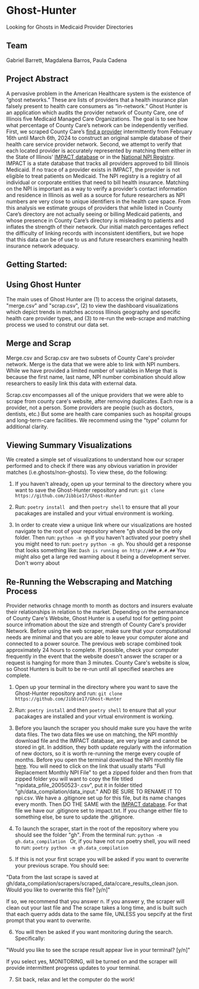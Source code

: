# Ghost-Hunter
Looking for Ghosts in Medicaid Provider Directories

## Team 

Gabriel Barrett, Magdalena Barros, Paula Cadena

## Project Abstract

A pervasive problem in the American Healthcare system is the existence of “ghost networks.” These are lists of providers that a health insurance plan falsely present to health care consumers as “in-network.” Ghost Hunter is an application which audits the provider network of County Care, one of Illinois five Medicaid Managed Care Organizations. The goal is to see how what percentage of County Care’s network can be independently verified. First, we scraped County Care’s [find a provider](https://countycare.valence.care/member/#findAProvider) intermittently from February 16th until March 6th, 2024 to construct an original sample database of their health care service provider network.  Second, we attempt to verify that each located provider is accurately represented by matching them either in the State of Illinois’ [IMPACT database](https://ext2.hfs.illinois.gov/hfsindprovdirectory) or in the [National NPI Registry](https://www.cms.gov/medicare/regulations-guidance/administrative-simplification/data-dissemination). IMPACT is a state database that tracks all providers approved to bill Illinois Medicaid. If no trace of a provider exists in IMPACT, the provider is not eligible to treat patients on Medicaid. The NPI registry is a registry of all individual or corporate entities that need to bill health insurance. Matching on the NPI is important as a way to verify a provider’s contact information and residence in Illinois as well as a source for future researchers as NPI numbers are very close to unique identifiers in the health care space. From this analysis we estimate groups of providers that while listed in County Care’s directory are not actually seeing or billing Medicaid patients, and whose presence in County Care’s directory is misleading to patients and inflates the strength of their network. Our initial match percentages reflect the difficulty of linking records with inconsistent identifiers, but we hope that this data can be of use to us and future researchers examining health insurance network adequacy.


## Getting Started:


## Using Ghost Hunter

The main uses of Ghost Hunter are (1) to access the original datasets, "merge.csv" and "scrap.csv", (2)
to view the dashboard visualizations which depict trends in matches accross Illinois geography
and specific health care provider types, and (3) to re-run the web-scrape and matching process
we used to construt our data set.

## Merge and Scrap

Merge.csv and Scrap.csv are two subsets of County Care's proivder network. Merge is the data that we were able to
link with NPI numbers. While we have provided a limited number of variables in Merge that is because the first name, 
last name, NPI number combination should allow researchers to easily link this data with external data. 

Scrap.csv encompasses all of the unique providers that we were able to scrape from county care's website, after removing duplicates. Each row is a provider, not a person. Some providers are people (such as doctors, dentists, etc.) But some
are health care companies such as hospital groups and long-term-care facilities. We recommend using the "type" column for
additional clarity.


## Viewing Summary Visualizations

We created a simple set of visualizations to understand how our scraper performed
and to check if there was any obvious variation in provider matches (i.e.ghosts/non-ghosts).
To view these, do the following:

1) If you haven't already, open up your terminal to the directory where you want to save the Ghost-Hunter
repository and run:
    ```git clone https://github.com/Jibbie17/Ghost-Hunter```

2) Run:
    ```poetry install ```
and then
    ```poetry shell```
to ensure that all your pacakages are installed and your virtual environment is working.

3) In order to create view a unique link where our visualizations are hosted navigate to the root of your
repository where "gh should be the only folder. Then run:
```python -m gh```
If you haven't activated your poetry shell you might need to run:
```poetry python -m gh```.
You should get a response that looks something like:
```Dash is running on http://###.#.#.##```
You might also get a large red warning about it being a development server. Don't worry about

## Re-Running the Webscraping and Matching Process

Provider networks chnage month to month as doctors and insurers evaluate
their relationships in relation to the market. Depending on the permanance of
County Care's Website, Ghost Hunter is a useful tool for getting point source infromation
about the size and strength of County Care's provider Network. Before using the web scraper,
make sure that your computational needs are minimal and that you are able to leave your computer alone
and connected to a power source. The previous web scrape combined took approximately 24 hours to complete.
If possible, check your computer frequently in the event that the website doesn't answer the scraper or 
a request is hanging for more than 3 minutes. County Care's website is slow, so Ghost Hunters is built to
be re-run until all specified searches are complete.

1) Open up your terminal in the directory where you want to save the Ghost-Hunter
repository and run: ```git clone https://github.com/Jibbie17/Ghost-Hunter```

2) Run: ``` poetry install ``` and then ``` poetry shell ```
to ensure that all your pacakages are installed and your virtual environment is working.

3) Before you launch the scraper you should make sure you have the write data files. The two data files we use on matching,
the NPI monthly download file and the IMPACT database, are very large and cannot be stored in git. In addition, they
both update regularly with the information of new doctors, so it is worth re-running the merge every couple of months.
Before you open the terminal download the NPI monthly file [here](https://download.cms.gov/nppes/NPI_Files.html). You will need to click on the link that usually starts "Full Replacement Monthly NPI File" to get a zipped folder and then from that zipped folder you will want to copy the file titled "npidata_pfile_20050523-<LAST RELEASE>.csv", put it in folder titled
"gh/data_compilation/data_input." AND BE SURE TO RENAME IT TO npi.csv. We have a .gitignore set up for this file, but its name changes every month. Then DO THE SAME with the [IMPACT database](https://ext2.hfs.illinois.gov/hfsindprovdirectory). For that file we have our .gitignore set to impact.txt. If you change either file to something else, be sure to update the .gitignore.

4) To launch the scraper, start in the root of the repository where you should see the folder "gh". From the terminal run:
    ```python -m gh.data_compilation ```
Or, if you have not run poetry shell, you will need to run:
    ```poetry python -m gh.data_compilation```

5) If this is not your first scrape you will be asked if you want to overwrite your previous
scrape. You should see:

"Data from the last scrape is saved at gh/data_compilation/scrapers/scraped_data/ccare_results_clean.json. 
Would you like to overwrite this file? [y/n]"

If so, we recommend that you answer n. If you answer y, the scraper will clean out your last file and 
The scrape takes a long time, and is built such that each querry adds data to the same file, UNLESS you sepcify at the first prompt that you want to overwrite.

6) You will then be asked if you want monitoring during the search. Specifically:

"Would you like to see the scrape result appear live in your terminal? [y/n]"

If you select yes, MONITORING, will be turned on and the scraper will provide intermittent
progress updates to your terminal.

7) Sit back, relax and let the computer do the work!




 
